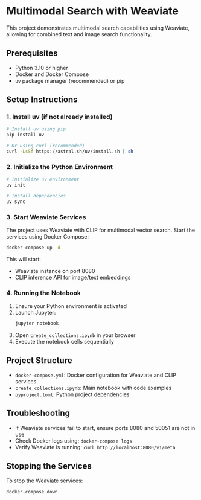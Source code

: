 # Multimodal Search with Weaviate

This project demonstrates multimodal search capabilities using Weaviate, allowing for combined text and image search functionality.

## Prerequisites

- Python 3.10 or higher
- Docker and Docker Compose
- `uv` package manager (recommended) or pip

## Setup Instructions

### 1. Install uv (if not already installed)

```bash
# Install uv using pip
pip install uv

# Or using curl (recommended)
curl -LsSf https://astral.sh/uv/install.sh | sh
```

### 2. Initialize the Python Environment

```bash
# Initialize uv environment
uv init

# Install dependencies
uv sync
```

### 3. Start Weaviate Services

The project uses Weaviate with CLIP for multimodal vector search. Start the services using Docker Compose:

```bash
docker-compose up -d
```

This will start:
- Weaviate instance on port 8080
- CLIP inference API for image/text embeddings

### 4. Running the Notebook

1. Ensure your Python environment is activated
2. Launch Jupyter:
   ```bash
   jupyter notebook
   ```
3. Open `create_collections.ipynb` in your browser
4. Execute the notebook cells sequentially

## Project Structure

- `docker-compose.yml`: Docker configuration for Weaviate and CLIP services
- `create_collections.ipynb`: Main notebook with code examples
- `pyproject.toml`: Python project dependencies

## Troubleshooting

- If Weaviate services fail to start, ensure ports 8080 and 50051 are not in use
- Check Docker logs using: `docker-compose logs`
- Verify Weaviate is running: `curl http://localhost:8080/v1/meta`

## Stopping the Services

To stop the Weaviate services:

```bash
docker-compose down
```
